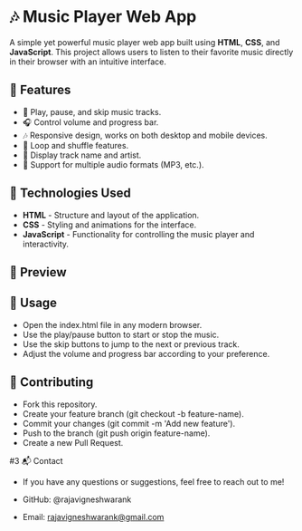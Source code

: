 # 🎶 Music Player Web App

A simple yet powerful music player web app built using **HTML**, **CSS**, and **JavaScript**. This project allows users to listen to their favorite music directly in their browser with an intuitive interface.

## 🌟 Features

- 🎵 Play, pause, and skip music tracks.
- 🎧 Control volume and progress bar.
- 🎶 Responsive design, works on both desktop and mobile devices.
- 🔁 Loop and shuffle features.
- 🎤 Display track name and artist.
- 🎵 Support for multiple audio formats (MP3, etc.).

## 🔧 Technologies Used

- **HTML** - Structure and layout of the application.
- **CSS** - Styling and animations for the interface.
- **JavaScript** - Functionality for controlling the music player and interactivity.

## 🎨 Preview

## 🔧 Usage
- Open the index.html file in any modern browser.
- Use the play/pause button to start or stop the music.
- Use the skip buttons to jump to the next or previous track.
- Adjust the volume and progress bar according to your preference.

## 🤝 Contributing
- Fork this repository.
- Create your feature branch (git checkout -b feature-name).
- Commit your changes (git commit -m 'Add new feature').
- Push to the branch (git push origin feature-name).
- Create a new Pull Request.

#3 📬 Contact
- If you have any questions or suggestions, feel free to reach out to me!

- GitHub: @rajavigneshwarank
- Email: rajavigneshwarank@gmail.com
